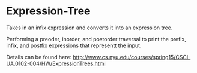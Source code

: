 # Expression-Tree

Takes in an infix expression and converts it into an expression tree.

Performing a preoder, inorder, and postorder traversal to print the prefix, infix, and postfix expressions that representt the input.

Details can be found here: http://www.cs.nyu.edu/courses/spring15/CSCI-UA.0102-004/HW/ExpressionTrees.html

